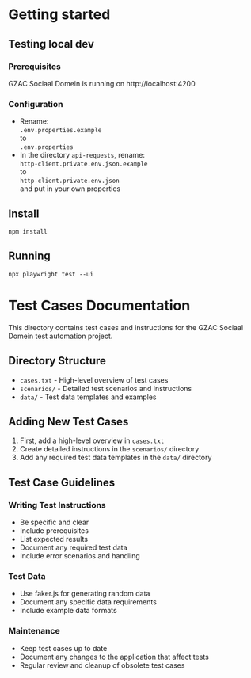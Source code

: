# Getting started
## Testing local dev
### Prerequisites
GZAC Sociaal Domein is running on http://localhost:4200


### Configuration
- Rename:  
`.env.properties.example`  
 to  
`.env.properties`
- In the directory `api-requests`, rename:  
`http-client.private.env.json.example`  
to    
`http-client.private.env.json`  
and put in your own properties

## Install
`npm install`

## Running
`npx playwright test --ui`

# Test Cases Documentation

This directory contains test cases and instructions for the GZAC Sociaal Domein test automation project.

## Directory Structure
- `cases.txt` - High-level overview of test cases
- `scenarios/` - Detailed test scenarios and instructions
- `data/` - Test data templates and examples

## Adding New Test Cases

1. First, add a high-level overview in `cases.txt`
2. Create detailed instructions in the `scenarios/` directory
3. Add any required test data templates in the `data/` directory

## Test Case Guidelines

### Writing Test Instructions
- Be specific and clear
- Include prerequisites
- List expected results
- Document any required test data
- Include error scenarios and handling

### Test Data
- Use faker.js for generating random data
- Document any specific data requirements
- Include example data formats

### Maintenance
- Keep test cases up to date
- Document any changes to the application that affect tests
- Regular review and cleanup of obsolete test cases 